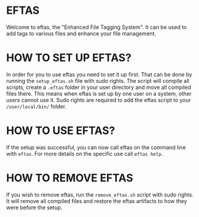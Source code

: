 # EFTAS

Welcome to eftas, the "Enhanced File Tagging System". It can be used to add tags to various files and enhance your file management. 


HOW TO SET UP EFTAS?
===============
In order for you to use eftas you need to set it up first. That can be done by running the ```setup_eftas.sh``` file with sudo rights.
The script will compile all scripts, create a ```.eftas``` folder in your user directory and move all compiled files there. This means when eftas is set up by one user on a system, other users cannot use it. 
Sudo rights are required to add the eftas script to your ``/user/local/bin/`` folder. 

HOW TO USE EFTAS?
===============
If the setup was successful, you can now call eftas on the command line with ``eftas``. For more details on the specific use call ``eftas help``.


HOW TO REMOVE EFTAS
================
If you wish to remove eftas, run the ``remove_eftas.sh`` script with sudo rights. It will remove all compiled files and restore the eftas artifacts to how they were before the setup. 
